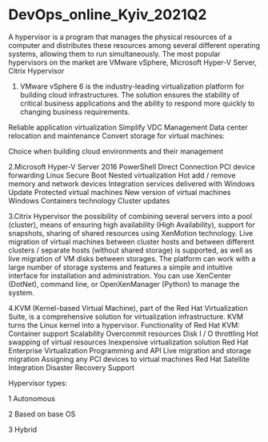 # DevOps_online_Kyiv_2021Q2
A hypervisor is a program that manages the physical resources of a computer and distributes these resources among several different operating systems, allowing them to run simultaneously.
The most popular hypervisors on the market are VMware vSphere, Microsoft Hyper-V Server, Citrix Hypervisor
1. VMware vSphere 6 is the industry-leading virtualization platform for building cloud infrastructures. 
The solution ensures the stability of critical business applications and the ability to respond more quickly to changing business requirements.

Reliable application virtualization
Simplify VDC Management
Data center relocation and maintenance
Convert storage for virtual machines:

Choice when building cloud environments
and their management

2.Microsoft Hyper-V Server 2016 
PowerShell Direct Connection
PCI device forwarding 
Linux Secure Boot
Nested virtualization
Hot add / remove memory and network devices
Integration services delivered with Windows Update
Protected virtual machines
New version of virtual machines
Windows Containers technology
Cluster updates

3.Citrix Hypervisor
 the possibility of combining several servers into a pool (cluster), means of ensuring high availability (High Availability), support for snapshots, sharing of shared resources using XenMotion technology.
 Live migration of virtual machines between cluster hosts and between different clusters / separate hosts (without shared storage) is supported, as well as live migration of VM disks between storages. 
The platform can work with a large number of storage systems and features a simple and intuitive interface for installation and administration. You can use XenCenter (DotNet), command line, or OpenXenManager (Python) to manage the system.

4.KVM (Kernel-based Virtual Machine), part of the Red Hat Virtualization Suite, is a comprehensive solution for virtualization infrastructure. 
KVM turns the Linux kernel into a hypervisor.
Functionality of Red Hat KVM:
Container support
Scalability
Overcommit resources
Disk I / O throttling
Hot swapping of virtual resources
Inexpensive virtualization solution
Red Hat Enterprise Virtualization Programming and API
Live migration and storage migration
Assigning any PCI devices to virtual machines
Red Hat Satellite Integration
Disaster Recovery Support

Hypervisor types:

1 Autonomous

2 Based on base OS

3 Hybrid

